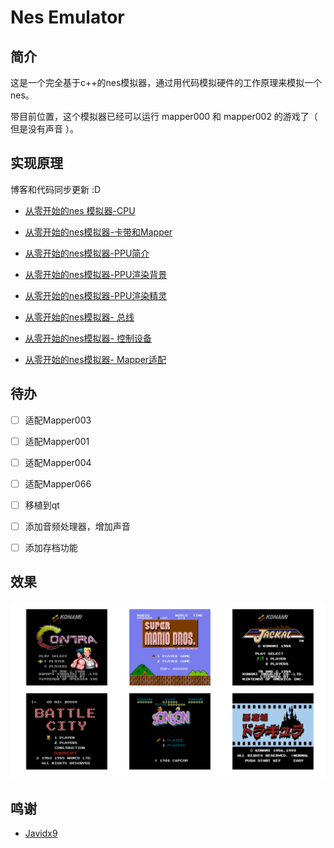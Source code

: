 # Nes Emulator

## 简介

这是一个完全基于c++的nes模拟器，通过用代码模拟硬件的工作原理来模拟一个nes。

带目前位置，这个模拟器已经可以运行 mapper000 和 mapper002 的游戏了（ 但是没有声音 ）。



## 实现原理

博客和代码同步更新 :D

- [从零开始的nes 模拟器-CPU](https://www.cnblogs.com/chzarles/articles/15816145.html)

- [从零开始的nes模拟器-卡带和Mapper](https://www.cnblogs.com/chzarles/articles/15826933.html)

- [从零开始的nes模拟器-PPU简介](https://www.cnblogs.com/chzarles/articles/15856663.html)

- [从零开始的nes模拟器-PPU渲染背景](https://www.cnblogs.com/chzarles/articles/15865950.html)

- [从零开始的nes模拟器-PPU渲染精灵](https://www.cnblogs.com/chzarles/articles/15896651.html)

- [从零开始的nes模拟器- 总线](https://www.cnblogs.com/chzarles/articles/15896662.html)

- [从零开始的nes模拟器- 控制设备](https://www.cnblogs.com/chzarles/articles/15896677.html)

- [从零开始的nes模拟器- Mapper适配 ](https://www.cnblogs.com/chzarles/articles/15896692.html)

  

## 待办

- [ ] 适配Mapper003
- [ ] 适配Mapper001
- [ ] 适配Mapper004
- [ ] 适配Mapper066
- [ ] 移植到qt
- [ ] 添加音频处理器，增加声音
- [ ] 添加存档功能



## 效果

![当前可运行的游戏](demo0.png)



## 鸣谢

- [Javidx9](https://github.com/OneLoneCoder)